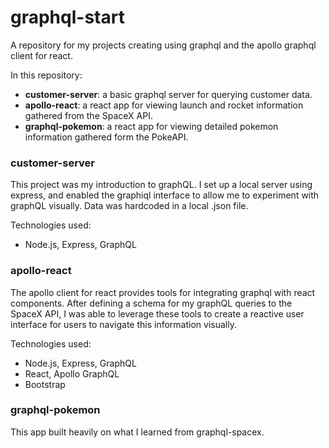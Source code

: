 # graphql-start
A repository for my projects creating using graphql and the apollo graphql client for react.

In this repository:
* **customer-server**: a basic graphql server for querying customer data.
* **apollo-react**: a react app for viewing launch and rocket information gathered from the SpaceX API.
* **graphql-pokemon**: a react app for viewing detailed pokemon information gathered form the PokeAPI.

### customer-server
This project was my introduction to graphQL. I set up a local server using express, and enabled the graphiql interface to allow me to experiment with graphQL visually. Data was hardcoded in a local .json file.

Technologies used:
* Node.js, Express, GraphQL


### apollo-react
The apollo client for react provides tools for integrating graphql with react components. After defining a schema for my graphQL queries to the SpaceX API, I was able to leverage these tools to create a reactive user interface for users to navigate this information visually.

Technologies used:
* Node.js, Express, GraphQL
* React, Apollo GraphQL
* Bootstrap

### graphql-pokemon
This app built heavily on what I learned from graphql-spacex.
